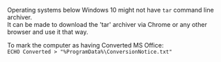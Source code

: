 Operating systems below Windows 10 might not have `tar` command line archiver.  
It can be made to download the 'tar' archiver via Chrome or any other browser and use it that way.  

To mark the computer as having Converted MS Office:  
`ECHO Converted > "%ProgramData%\ConversionNotice.txt"`
